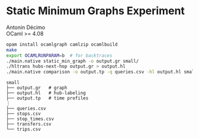 # Static Minimum Graphs Experiment

Antonin Décimo\
OCaml >= 4.08

``` sh
opam install ocamlgraph camlzip ocamlbuild
make
export OCAMLRUNPARAM=b	# for backtraces
./main.native static_min_graph -o output.gr small/
./hltrans hubs-next-hop output.gr > output.hl
./main.native comparison -o output.tp -q queries.csv -hl output.hl small/
```

``` text
small
├── output.gr	# graph
├── output.hl	# hub-labeling
├── output.tp	# time profiles
⋮
├── queries.csv
├── stops.csv
├── stop_times.csv
├── transfers.csv
└── trips.csv
```
